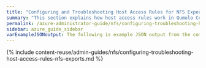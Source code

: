 ```yaml
---
title: "Configuring and Troubleshooting Host Access Rules for NFS Exports in Qumulo Core"
summary: "This section explains how host access rules work in Qumulo Core and how to configure and troubleshoot them."
permalink: /azure-administrator-guide/nfs/configuring-troubleshooting-host-access-rules-nfs-exports.html
sidebar: azure_guide_sidebar
varExampleJSONoutput: The following is example JSON output from the command.
---
```


{% include content-reuse/admin-guides/nfs/configuring-troubleshooting-host-access-rules-nfs-exports.md %}
